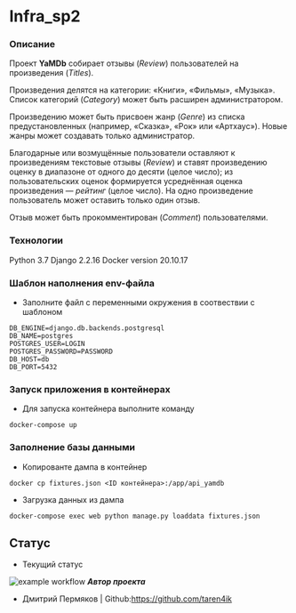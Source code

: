 # Infra_sp2

### Описание
Проект **YaMDb** собирает отзывы (*Review*) пользователей на произведения (*Titles*).

Произведения делятся на категории: «Книги», «Фильмы», «Музыка». Список категорий (*Category*) может быть расширен администратором.

Произведению может быть присвоен жанр (*Genre*) из списка предустановленных (например, «Сказка», «Рок» или «Артхаус»). Новые жанры может создавать только администратор.

Благодарные или возмущённые пользователи оставляют к произведениям текстовые отзывы (*Review*) и ставят произведению оценку в диапазоне от одного до десяти (целое число); из пользовательских оценок формируется усреднённая оценка произведения — *рейтинг* (целое число). На одно произведение пользователь может оставить только один отзыв.

Отзыв может быть прокомментирован (*Сomment*) пользователями.


### Технологии
Python 3.7
Django 2.2.16
Docker version 20.10.17


### Шаблон наполнения env-файла
* Заполните файл с переменными окружения в соотвествии с шаблоном
```
DB_ENGINE=django.db.backends.postgresql
DB_NAME=postgres
POSTGRES_USER=LOGIN
POSTGRES_PASSWORD=PASSWORD
DB_HOST=db
DB_PORT=5432
```

### Запуск приложения в контейнерах
* Для запуска контейнера выполните команду
```
docker-compose up 
```
### Заполнение базы данными
* Копированте дампа в контейнер
```
docker cp fixtures.json <ID контейнера>:/app/api_yamdb
```

* Загрузка данных из дампа
```
docker-compose exec web python manage.py loaddata fixtures.json
```
## Статус
* Текущий статус

![example workflow](https://https://github.com/taren4ik/yamdb_final/actions/workflows/yamdb_workflow.yml/badge.svg)
***Автор проекта***
* Дмитрий Пермяков | Github:https://github.com/taren4ik 
